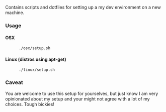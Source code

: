 Contains scripts and dotfiles for setting up a my dev environment on a new machine.

### Usage

#### OSX
          ./osx/setup.sh
          
#### Linux (distros using apt-get)
          ./linux/setup.sh
          
### Caveat

You are welcome to use this setup for yourselves, but just know I am very opinionated about my setup and your 
might not agree with a lot of my choices. Tough bickies!
